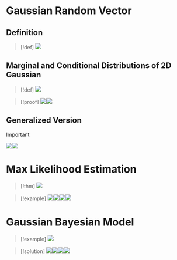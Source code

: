 # Gaussian Random Vector
## Definition
> [!def]
> ![](Multivariate_Gaussian_Analysis.assets/image-20231214160901845.png)


## Marginal and Conditional Distributions of 2D Gaussian
> [!def]
> ![](Multivariate_Gaussian_Analysis.assets/image-20231214161104780.png)

> [!proof]
> ![](Multivariate_Gaussian_Analysis.assets/image-20231214161116550.png)![](Multivariate_Gaussian_Analysis.assets/image-20231214161127549.png)


## Generalized Version
> [!important]
> ![](Multivariate_Gaussian_Analysis.assets/image-20231214161411706.png)![](Multivariate_Gaussian_Analysis.assets/image-20231214161417638.png)




# Max Likelihood Estimation
> [!thm]
> ![](Multivariate_Gaussian_Analysis.assets/image-20231214161509601.png)

> [!example]
> ![](Multivariate_Gaussian_Analysis.assets/image-20231214162903959.png)![](Multivariate_Gaussian_Analysis.assets/image-20231214162913032.png)![](Multivariate_Gaussian_Analysis.assets/image-20231214162918297.png)![](Multivariate_Gaussian_Analysis.assets/image-20231214162923901.png)



# Gaussian Bayesian Model
> [!example]
> ![](Multivariate_Gaussian_Analysis.assets/image-20231214160518918.png)

> [!solution]
> ![](Multivariate_Gaussian_Analysis.assets/image-20231214160529993.png)![](Multivariate_Gaussian_Analysis.assets/image-20231214160544835.png)![](Multivariate_Gaussian_Analysis.assets/image-20231214160550896.png)![](Multivariate_Gaussian_Analysis.assets/image-20231214160557603.png)



